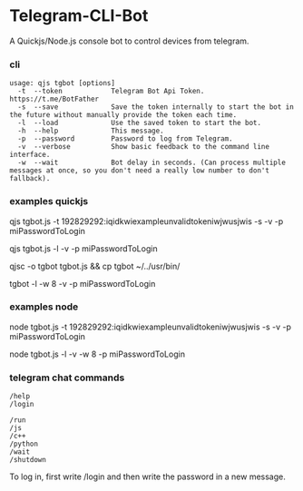 # Telegram-CLI-Bot
A Quickjs/Node.js console bot to control devices from telegram.

### cli 
```
usage: qjs tgbot [options]  
  -t  --token            Telegram Bot Api Token. https://t.me/BotFather  
  -s  --save             Save the token internally to start the bot in the future without manually provide the token each time.  
  -l  --load             Use the saved token to start the bot.  
  -h  --help             This message.  
  -p  --password         Password to log from Telegram.  
  -v  --verbose          Show basic feedback to the command line interface.  
  -w  --wait             Bot delay in seconds. (Can process multiple messages at once, so you don't need a really low number to don't fallback).  
```
  
### examples quickjs
qjs tgbot.js -t 192829292:iqidkwiexampleunvalidtokeniwjwusjwis -s -v -p miPasswordToLogin
  
qjs tgbot.js -l -v -p miPasswordToLogin
  
qjsc -o tgbot tgbot.js && cp tgbot ~/../usr/bin/  
  
tgbot -l -w 8 -v -p miPasswordToLogin

### examples node
node tgbot.js -t 192829292:iqidkwiexampleunvalidtokeniwjwusjwis -s -v -p miPasswordToLogin
  
node tgbot.js -l -v -w 8 -p miPasswordToLogin
  
### telegram chat commands
```
/help
/login

/run
/js
/c++
/python
/wait
/shutdown
```

To log in, first write /login and then write the password in a new message.
